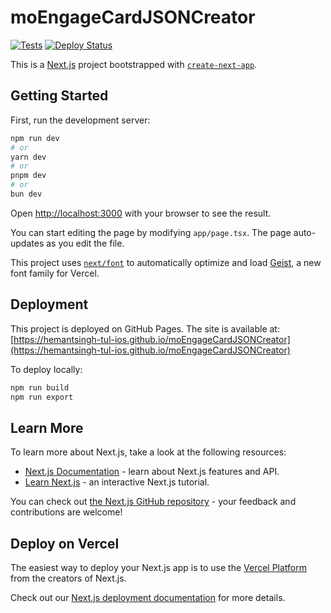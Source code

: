 # moEngageCardJSONCreator

[![Tests](https://github.com/hemantsingh-tul-ios/moEngageCardJSONCreator/actions/workflows/test.yml/badge.svg)](https://github.com/hemantsingh-tul-ios/moEngageCardJSONCreator/actions/workflows/test.yml)
[![Deploy Status](https://img.shields.io/badge/Deploy-GitHub%20Pages-blue?logo=github)](https://hemantsingh-tul-ios.github.io/moEngageCardJSONCreator)

This is a [Next.js](https://nextjs.org) project bootstrapped with [`create-next-app`](https://nextjs.org/docs/app/api-reference/cli/create-next-app).

## Getting Started

First, run the development server:

```bash
npm run dev
# or
yarn dev
# or
pnpm dev
# or
bun dev
```

Open [http://localhost:3000](http://localhost:3000) with your browser to see the result.

You can start editing the page by modifying `app/page.tsx`. The page auto-updates as you edit the file.

This project uses [`next/font`](https://nextjs.org/docs/app/building-your-application/optimizing/fonts) to automatically optimize and load [Geist](https://vercel.com/font), a new font family for Vercel.

## Deployment

This project is deployed on GitHub Pages. The site is available at:
[https://hemantsingh-tul-ios.github.io/moEngageCardJSONCreator](https://hemantsingh-tul-ios.github.io/moEngageCardJSONCreator)

To deploy locally:
```bash
npm run build
npm run export
```

## Learn More

To learn more about Next.js, take a look at the following resources:

- [Next.js Documentation](https://nextjs.org/docs) - learn about Next.js features and API.
- [Learn Next.js](https://nextjs.org/learn) - an interactive Next.js tutorial.

You can check out [the Next.js GitHub repository](https://github.com/vercel/next.js) - your feedback and contributions are welcome!

## Deploy on Vercel

The easiest way to deploy your Next.js app is to use the [Vercel Platform](https://vercel.com/new?utm_medium=default-template&filter=next.js&utm_source=create-next-app&utm_campaign=create-next-app-readme) from the creators of Next.js.

Check out our [Next.js deployment documentation](https://nextjs.org/docs/app/building-your-application/deploying) for more details.
